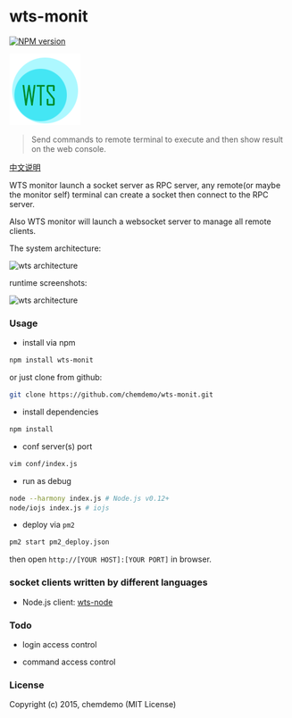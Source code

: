 # wts-monit
[![NPM version](https://badge.fury.io/js/wts-monit.png)](https://npmjs.org/package/wts-monit)

![Mango](./images/logo.png)

> Send commands to remote terminal to execute and then show result on the web console.

[中文说明](https://github.com/chemdemo/wts-monit/blob/master/README_zh-CN.md)

WTS monitor launch a socket server as RPC server, any remote(or maybe the monitor self) terminal can create a socket then connect to the RPC server.

Also WTS monitor will launch a websocket server to manage all remote clients.


The system architecture:

![wts architecture](https://raw.githubusercontent.com/chemdemo/wts-monit/master/images/architecture.png)

runtime screenshots:

![wts architecture](https://raw.githubusercontent.com/chemdemo/wts-monit/master/images/wts.png)


### Usage

- install via npm

``` bash
npm install wts-monit
```

or just clone from github:

``` bash
git clone https://github.com/chemdemo/wts-monit.git
```

- install dependencies

``` bash
npm install
```

- conf server(s) port

``` bash
vim conf/index.js
```

- run as debug

``` bash
node --harmony index.js # Node.js v0.12+
node/iojs index.js # iojs
```

- deploy via `pm2`

``` bash
pm2 start pm2_deploy.json
```

then open `http://[YOUR HOST]:[YOUR PORT]` in browser.

### socket clients written by different languages

- Node.js client: [wts-node](https://github.com/chemdemo/wts-node)

### Todo

- login access control

- command access control

### License

Copyright (c) 2015, chemdemo (MIT License)
